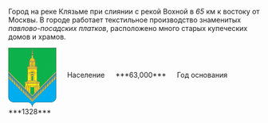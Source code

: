<!--2022-01-18 00:44:01-->
Город на реке Клязьме при слиянии с рекой Вохной в *65* км к востоку от Москвы.
В городе работает текстильное производство знаменитых *павлово-посадских платков*, 
расположено много старых купеческих домов и храмов.

<span class="dt">
  <img src="Pavlovskiy_Posad.gif" align="middle" width="96px"> &emsp; 
<span class="dtc">
  Население &emsp; ***63,000*** &emsp;
  Год основания &emsp; ***1328***
</span>
</span>